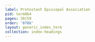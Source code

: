 ```yaml
---
label: Protestant Episcopal Association
pid: term864
pages: 39|59
order: '0788'
layout: generic_index_term
collection: index-headings
---
```

